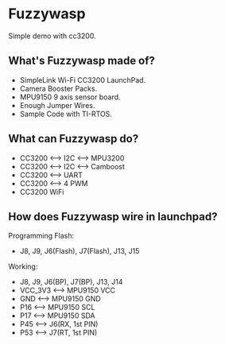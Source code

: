 Fuzzywasp
=======
Simple demo with cc3200.

What's Fuzzywasp made of?
-----
+ SimpleLink Wi-Fi CC3200 LaunchPad.
+ Camera Booster Packs.
+ MPU9150 9 axis sensor board.
+ Enough Jumper Wires.
+ Sample Code with TI-RTOS.

What can Fuzzywasp do?
-----
+ CC3200 <--> I2C <--> MPU3200
+ CC3200 <--> I2C <--> Camboost
+ CC3200 <--> UART
+ CC3200 <--> 4 PWM
+ CC3200 WiFi

How does Fuzzywasp wire in launchpad?
-----
Programming Flash:  
+ J8, J9, J6(Flash), J7(Flash), J13, J15  

Working:  
+ J8, J9, J6(BP), J7(BP), J13, J14
+ VCC_3V3   <--> MPU9150 VCC
+ GND       <--> MPU9150 GND
+ P16       <--> MPU9150 SCL
+ P17       <--> MPU9150 SDA
+ P45       <--> J6(RX, 1st PIN)
+ P53       <--> J7(RT, 1st PIN)
